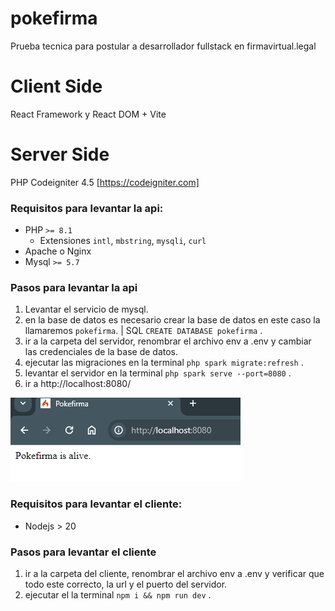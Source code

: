 # pokefirma
Prueba tecnica para postular a desarrollador fullstack en firmavirtual.legal

# Client Side
React Framework y React DOM + Vite

# Server Side
PHP Codeigniter 4.5 [https://codeigniter.com] 

### Requisitos para levantar la api:
- PHP `>= 8.1`
  - Extensiones `intl`, `mbstring`, `mysqli`, `curl`
- Apache o Nginx
- Mysql `>= 5.7`

### Pasos para levantar la api
1) Levantar el servicio de mysql.
2) en la base de datos es necesario crear la base de datos en este caso la llamaremos `pokefirma`. | SQL `CREATE DATABASE pokefirma` .
3) ir a la carpeta del servidor, renombrar el archivo env a .env y cambiar las credenciales de la base de datos.
4) ejecutar las migraciones en la terminal `php spark migrate:refresh` .
5) levantar el servidor en la terminal `php spark serve --port=8080` .
6) ir a http://localhost:8080/

<img src="Server/public/main.png">

### Requisitos para levantar el cliente:
- Nodejs > 20

### Pasos para levantar el cliente
1) ir a la carpeta del cliente, renombrar el archivo env a .env y verificar que todo este correcto, la url y el puerto del servidor.
3) ejecutar el la terminal `npm i && npm run dev` . 
